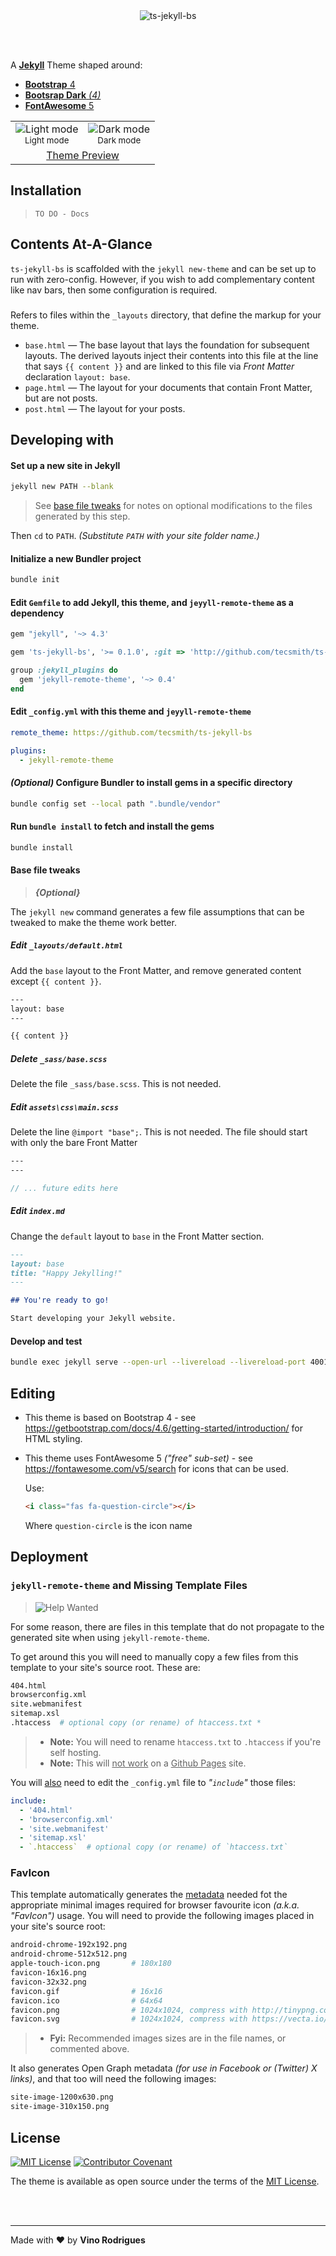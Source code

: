 <center>
<img src="readme-banner.svg" alt="ts-jekyll-bs" />
</center>

&nbsp;<br>&nbsp;

A [**Jekyll**](https://jekyllrb.com/) Theme shaped around:
- [**Bootstrap** 4](https://github.com/twbs/bootstrap/tree/v4.6.2)
- [**Bootsrap Dark** *(4)*](https://github.com/vinorodrigues/bootstrap-dark)
- [**FontAwesome** 5](https://fontawesome.com/v5/icons/)


<table>
  <tr><td align="center"><img src="assets/img/screenshot-1.jpg" alt="Light mode"><br><small>Light mode</small></td><td align="center"><img src="assets/img/screenshot-2.jpg" alt="Dark mode"><br><small>Dark mode</small></td></tr>
  <tr><td align="center" colspan="2"><a href="https://tecsmith.github.io/ts-jekyll-bs/">Theme Preview</a></td<</tr>
</table>

## Installation

> `TO DO - Docs`

## Contents At-A-Glance

`ts-jekyll-bs` is scaffolded with the `jekyll new-theme` and can be set up to run with zero-config.  However, if you wish to add complementary content like nav bars, then some configuration is required.

###

Refers to files within the `_layouts` directory, that define the markup for your theme.

  - `base.html` &mdash; The base layout that lays the foundation for subsequent layouts. The derived layouts inject their
    contents into this file at the line that says ` {{ content }} ` and are linked to this file via *Front Matter* declaration `layout: base`.
  - `page.html` &mdash; The layout for your documents that contain Front Matter, but are not posts.
  - `post.html` &mdash; The layout for your posts.


## Developing with

#### Set up a new site in Jekyll

```bash
jekyll new PATH --blank
```
> See [base file tweaks](#base-file-tweaks) for notes on optional modifications to the files generated by this step.

Then `cd` to `PATH`. *(Substitute `PATH` with your site folder name.)*

#### Initialize a new Bundler project

```bash
bundle init
```

#### Edit `Gemfile` to add Jekyll, this theme, and `jeyyll-remote-theme` as a dependency

```rb
gem "jekyll", '~> 4.3'

gem 'ts-jekyll-bs', '>= 0.1.0', :git => 'http://github.com/tecsmith/ts-jekyll-bs', branch: 'main'

group :jekyll_plugins do
  gem 'jekyll-remote-theme', '~> 0.4'
end
```

#### Edit `_config.yml` with this theme and `jeyyll-remote-theme`

```yaml
remote_theme: https://github.com/tecsmith/ts-jekyll-bs

plugins:
  - jekyll-remote-theme
```

#### *(Optional)* Configure Bundler to install gems in a specific directory

```bash
bundle config set --local path ".bundle/vendor"
```

#### Run `bundle install` to fetch and install the gems

```bash
bundle install
```

#### Base file tweaks

> ***{Optional}***

The `jekyll new` command generates a few file assumptions that can be tweaked to make the theme work better.

##### Edit `_layouts/default.html`

Add the `base` layout to the Front Matter, and remove generated content except `{{ content }}`.

```html
---
layout: base
---

{{ content }}
```

##### Delete `_sass/base.scss`

Delete the file `_sass/base.scss`.  This is not needed.

##### Edit `assets\css\main.scss`

Delete the line `@import "base";`.  This is not needed.  The file should start with only the bare Front Matter

```scss
---
---

// ... future edits here
```

##### Edit `index.md`

Change the `default` layout to `base` in the Front Matter section.

```md
---
layout: base
title: "Happy Jekylling!"
---

## You're ready to go!

Start developing your Jekyll website.
```


#### Develop and test

```bash
bundle exec jekyll serve --open-url --livereload --livereload-port 4001 --trace
```

## Editing

- This theme is based on Bootstrap 4 - see https://getbootstrap.com/docs/4.6/getting-started/introduction/ for HTML styling.

- This theme uses FontAwesome 5 *("free" sub-set)* - see https://fontawesome.com/v5/search for icons that can be used.

  Use:

  ```html
  <i class="fas fa-question-circle"></i>
  ```

  Where `question-circle` is the icon name


## Deployment

### `jekyll-remote-theme` and Missing Template Files

> ![Help Wanted](https://img.shields.io/badge/Help-Wanted-%23F00?labelColor=%23FF0)

For some reason, there are files in this template that do not propagate to the generated site when using `jekyll-remote-theme`.

To get around this you will need to manually copy a few files from this template to your site's source root.  These are:

```bash
404.html
browserconfig.xml
site.webmanifest
sitemap.xsl
.htaccess  # optional copy (or rename) of htaccess.txt *
```

> * **Note:** You will need to rename `htaccess.txt` to `.htaccess` if you're self hosting.
> * **Note:** This will <ins>not work</ins> on a <ins>Github Pages</ins> site.

You will <ins>also</ins> need to edit the `_config.yml` file to *"`include`"* those files:

```yaml
include:
  - '404.html'
  - 'browserconfig.xml'
  - 'site.webmanifest'
  - 'sitemap.xsl'
  - `.htaccess`  # optional copy (or rename) of `htaccess.txt`
```

### FavIcon

This template automatically generates the <ins>metadata</ins> needed fot the appropriate minimal images required for browser favourite icon *(a.k.a. "FavIcon")* usage.  You will need to provide the following images placed in your site's source root:

```bash
android-chrome-192x192.png
android-chrome-512x512.png
apple-touch-icon.png       # 180x180
favicon-16x16.png
favicon-32x32.png
favicon.gif                # 16x16
favicon.ico                # 64x64
favicon.png                # 1024x1024, compress with http://tinypng.com
favicon.svg                # 1024x1024, compress with https://vecta.io/nano
```

> * **Fyi:** Recommended images sizes are in the file names, or commented above.

It also generates Open Graph metadata *(for use in Facebook or (Twitter) X links)*, and that too will need the following images:

```bash
site-image-1200x630.png
site-image-310x150.png
```

## License

[![MIT License](https://img.shields.io/badge/license-MIT-blue)](LICENSE.md)
[![Contributor Covenant](https://img.shields.io/badge/Contributor%20Covenant-2.1-4baaaa.svg)](CODE_OF_CONDUCT.md)

The theme is available as open source under the terms of the [MIT License](http://opensource.org/licenses/MIT).


&nbsp;<br>&nbsp;

---
Made with &#9829; by **Vino Rodrigues**
